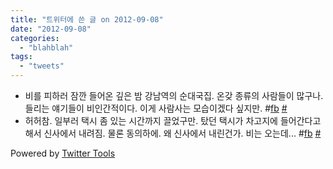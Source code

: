 ```yaml
---
title: "트위터에 쓴 글 on 2012-09-08"
date: "2012-09-08"
categories: 
  - "blahblah"
tags: 
  - "tweets"
---
```


- 비를 피하러 잠깐 들어온 깊은 밤 강남역의 순대국집. 온갖 종류의 사람들이 많구나. 들리는 얘기들이 비인간적이다. 이게 사람사는 모습이겠다 싶지만. #[fb](http://search.twitter.com/search?q=%23fb) [#](http://twitter.com/blurblah/statuses/244118954761678850)
- 허허참. 일부러 택시 좀 있는 시간까지 끌었구만. 탔던 택시가 차고지에 들어간다고 해서 신사에서 내려짐. 물론 동의하에. 왜 신사에서 내린건가. 비는 오는데... #[fb](http://search.twitter.com/search?q=%23fb) [#](http://twitter.com/blurblah/statuses/244137829809131520)

Powered by [Twitter Tools](http://alexking.org/projects/wordpress)
